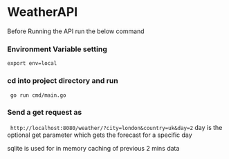 # WeatherAPI

Before Running the API run the below command

### Environment Variable setting
```export env=local```

### cd into project directory and run
``` go run cmd/main.go```
### Send  a get request as
``` http://localhost:8080/weather/?city=london&country=uk&day=2```
day is the optional get parameter which gets the forecast for a specific  day

sqlite is used for in memory caching of previous 2 mins data 